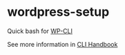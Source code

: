 # wordpress-setup
Quick bash for [WP-CLI](https://wp-cli.org)

See more information in [CLI Handbook](https://make.wordpress.org/cli/handbook/)
